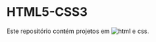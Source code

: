 # HTML5-CSS3
 Este repositório contém projetos em ![html](https://github.com/marcospontoexe/HTML5-CSS3/tree/main/HTML) e css.
